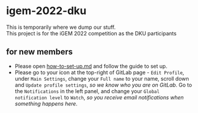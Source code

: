 # igem-2022-dku

This is temporarily where we dump our stuff.\
This project is for the iGEM 2022 competition as the DKU participants

## for new members
- Please open [how-to-set-up.md](https://gitlab.oit.duke.edu/sh623/igem-2022-dku/-/blob/main/how-to-set-up.md) and follow the guide to set up.
- Please go to your icon at the top-right of GitLab page - `Edit Profile`, under `Main Settings`, change your `Full name` to your name, scroll down and `Update profile settings`, *so we know who you are on GitLab*. Go to the `Notifications` in the left panel, and change your `Global notification level` to `Watch`, *so you receive email notifications when something happens here*.
